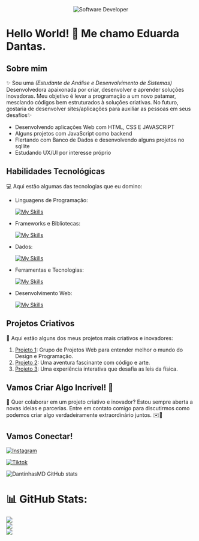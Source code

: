 <div align="center">
  <img src="[https://i.pinimg.com/originals/0f/25/e4/0f25e4668c1c7740b5ed41835339d67f.gif](https://images.app.goo.gl/1BGv6FCFVGBHEtbS9)" alt="Software Developer">
</div>

# Hello World! 🚀 Me chamo Eduarda Dantas.

## Sobre mim

✨ Sou uma <i>(Estudante de Análise e Desenvolvimento de Sistemas)</i> Desenvolvedora apaixonada por criar, desenvolver e aprender soluções inovadoras. Meu objetivo é levar a programação a um novo patamar, mesclando códigos bem estruturados à soluções criativas. No futuro, gostaria de desenvolver sites/aplicações para auxiliar as pessoas em seus desafios✨

<ul>
  <li>Desenvolvendo aplicações Web com HTML, CSS E JAVASCRIPT</li>
  <li>Alguns projetos com JavaScript como backend</li>
  <li>Flertando com Banco de Dados e desenvolvendo alguns projetos no sqllite</li>
  <li>Estudando UX/UI por interesse próprio</li>
</ul>

## Habilidades Tecnológicas

💻 Aqui estão algumas das tecnologias que eu domino:

-  Linguagens de Programação: 

    [![My Skills](https://skillicons.dev/icons?i=javascript,python)](https://skillicons.dev)
- Frameworks e Bibliotecas: 

    [![My Skills](https://skillicons.dev/icons?i=react)](https://skillicons.dev)
- Dados: 

    [![My Skills](https://skillicons.dev/icons?i=mysql,sqlite)](https://skillicons.dev)
- Ferramentas e Tecnologias: 

    [![My Skills](https://skillicons.dev/icons?i=git,github,visualstudio,figma)](https://skillicons.dev)
- Desenvolvimento Web:

    [![My Skills](https://skillicons.dev/icons?i=javascript,html,css)](https://skillicons.dev)
  
## Projetos Criativos

🎨 Aqui estão alguns dos meus projetos mais criativos e inovadores:

1. [Projeto 1](https://github.com/DantinhasMD/40_Desafios): Grupo de Projetos Web para entender melhor o mundo do Design e Programação.
2. [Projeto 2](https://github.com/[seu-usuario]/projeto2): Uma aventura fascinante com código e arte.
3. [Projeto 3](https://github.com/[seu-usuario]/projeto3): Uma experiência interativa que desafia as leis da física.

## Vamos Criar Algo Incrível! 💫

💬 Quer colaborar em um projeto criativo e inovador? Estou sempre aberta a novas ideias e parcerias. Entre em contato comigo para discutirmos como podemos criar algo verdadeiramente extraordinário juntos. ✉️🎀

## Vamos Conectar!

[![Instagram](https://img.shields.io/badge/Instagram-%23E4405F.svg?logo=Instagram&logoColor=white)](https://instagram.com/mariadantas.__)

[![Tiktok](https://img.shields.io/badge/Tiktok-%23E4405F.svg?logo=Tiktok&logoColor=white&link={https://www.tiktok.com/@mariacoding?_t=8qXpipWutuv&_r=1})]({https://www.tiktok.com/@mariacoding?_t=8qXpipWutuv&_r=1})

![DantinhasMD GitHub stats](https://github-readme-stats.vercel.app/api?username=DantinhasMD\&rank_icon=percentile)

 
# 📊 GitHub Stats:
![](https://github-readme-stats.vercel.app/api?username=DantinhasMD&theme=dark&hide_border=false&include_all_commits=false&count_private=false)<br/>
![](https://github-readme-streak-stats.herokuapp.com/?user=DantinhasMD&theme=dark&hide_border=false)<br/>
![](https://github-readme-stats.vercel.app/api/top-langs/?username=DantinhasMD&theme=dark&hide_border=false&include_all_commits=false&count_private=false&layout=compact)
